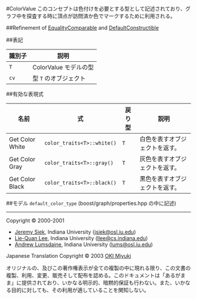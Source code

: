 #ColorValue
このコンセプトは色付けを必要とする型として記述されており、グラフ中を探査する時に頂点が訪問済か色でマークするために利用される。


##Refinement of
[EqualityComparable](http://www.sgi.com/tech/stl/EqualityComparable.html) and [DefaultConstructible](http://www.sgi.com/tech/stl/DefaultConstructible.html)


##表記

| 識別子 | 説明 |
|--------|------|
| `T`    | ColorValue モデルの型 |
| `cv`   | 型 `T` のオブジェクト |


##有効な表現式

| 名前 | 式 | 戻り型 | 説明 |
|------|----|--------|------|
| Get Color White | `color_traits<T>::white()` | `T` | 白色を表すオブジェクトを返す。 |
| Get Color Gray  | `color_traits<T>::gray()`  | `T` | 灰色を表すオブジェクトを返す。 |
| Get Color Black | `color_traits<T>::black()` | `T` | 黒色を表すオブジェクトを返す。 |


##モデル
`default_color_type` (boost/graph/properties.hpp の中に記述)


***
Copyright © 2000-2001

- [Jeremy Siek](http://www.boost.org/doc/libs/1_31_0/people/jeremy_siek.htm), Indiana University (<jsiek@osl.iu.edu>)
- [Lie-Quan Lee](http://www.boost.org/doc/libs/1_31_0/people/liequan_lee.htm), Indiana University (<llee@cs.indiana.edu>)
- [Andrew Lumsdaine](http://www.osl.iu.edu/~lums), Indiana University (<lums@osl.iu.edu>)

Japanese Translation Copyright © 2003 [OKI Miyuki](oki_miyuki@cppll.jp)

オリジナルの、及びこの著作権表示が全ての複製の中に現れる限り、この文書の複製、利用、変更、販売そして配布を認める。このドキュメントは「あるがまま」に提供されており、いかなる明示的、暗黙的保証も行わない。また、いかなる目的に対しても、その利用が適していることを関知しない。

